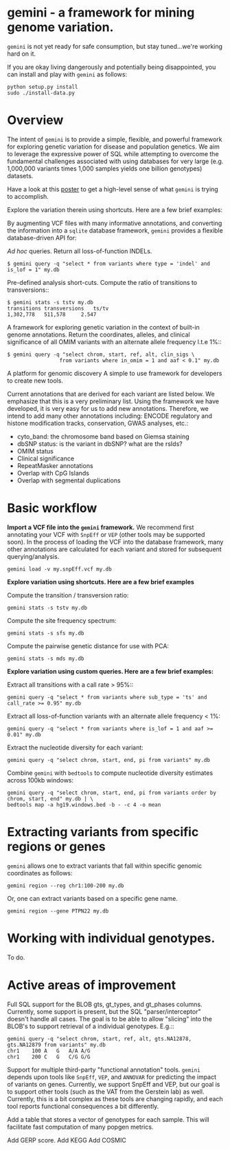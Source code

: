 gemini - a framework for mining genome variation.
=================================================

``gemini`` is not yet ready for safe consumption, but stay tuned...we're working hard on it.

If you are okay living dangerously and potentially being disappointed, you can install and play with ``gemini`` as follows:

    python setup.py install
    sudo ./install-data.py



Overview
========
The intent of ``gemini`` is to provide a simple, flexible, and powerful
framework for exploring genetic variation for disease and population genetics.
We aim to leverage the expressive power of SQL while attempting to overcome the fundamental challenges associated with using 
databases for very large (e.g. 1,000,000 variants times 1,000 samples 
yields one billion genotypes) datasets.

Have a look at this [poster](http://dl.dropbox.com/u/515640/posters_and_slides/Quinlan-Gemini-Poster.pdf) to get a high-level sense of what ``gemini`` is trying to accomplish.

Explore the variation therein using shortcuts. Here are a few brief examples:


By augmenting VCF files with many informative annotations, and converting the information
into a ``sqlite`` database framework, ``gemini`` provides a flexible database-driven API for:

*Ad hoc* queries.  Return all loss-of-function INDELs.

    $ gemini query -q "select * from variants where type = 'indel' and is_lof = 1" my.db

Pre-defined analysis short-cuts. Compute the ratio of transitions to transversions::

    $ gemini stats -s tstv my.db
    transitions	transversions	ts/tv
    1,302,778	511,578		2.547

A framework for exploring genetic variation in the context of built-in genome annotations. Return the coordinates, alleles, and clinical significance of all OMIM variants with an alternate allele frequency l.t.e 1%::
	
    $ gemini query -q "select chrom, start, ref, alt, clin_sigs \
                     from variants where in_omim = 1 and aaf < 0.1" my.db

A platform for genomic discovery
A simple to use framework for developers to create new tools.


Current annotations that are derived for each variant are listed below.  We emphasize that this is a very preliminary list.
Using the framework we have developed, it is very easy for us to add new annotations. Therefore, we intend to add many other annotations
including: ENCODE regulatory and histone modification tracks, conservation, GWAS analyses, etc.:

- cyto_band: the chromosome band based on Giemsa staining
- dbSNP status: is the variant in dbSNP? what are the rsIds?
- OMIM status
- Clinical significance
- RepeatMasker annotations
- Overlap with CpG Islands
- Overlap with segmental duplications



Basic workflow
==============

**Import a VCF file into the ``gemini`` framework.**
We recommend first annotating your VCF with ``SnpEff`` or ``VEP`` (other tools may be supported soon).  In the process of loading the VCF into the database framework, many other annotations are calculated for each variant and stored for subsequent querying/analysis.
    
    gemini load -v my.snpEff.vcf my.db
    
**Explore variation using shortcuts. Here are a few brief examples**

Compute the transition / transversion ratio:
  
    gemini stats -s tstv my.db
  
Compute the site frequency spectrum:
  
    gemini stats -s sfs my.db

Compute the pairwise genetic distance for use with PCA:

    gemini stats -s mds my.db


**Explore variation  using custom queries. Here are a few brief examples:**

Extract all transitions with a call rate > 95%::
  
    gemini query -q "select * from variants where sub_type = 'ts' and call_rate >= 0.95" my.db
  
Extract all loss-of-function variants with an alternate allele frequency < 1%:
  
    gemini query -q "select * from variants where is_lof = 1 and aaf >= 0.01" my.db
  
Extract the nucleotide diversity for each variant:
  
    gemini query -q "select chrom, start, end, pi from variants" my.db

Combine ``gemini`` with ``bedtools`` to compute nucleotide diversity estimates across 100kb windows:

    gemini query -q "select chrom, start, end, pi from variants order by chrom, start, end" my.db | \
    bedtools map -a hg19.windows.bed -b - -c 4 -o mean


Extracting variants from specific regions or genes
==================================================

``gemini`` allows one to extract variants that fall within specific genomic coordinates as follows:

	gemini region --reg chr1:100-200 my.db

Or, one can extract variants based on a specific gene name.

	gemini region --gene PTPN22 my.db


Working with individual genotypes.
==================================
To do.



Active areas of improvement
===========================

Full SQL support for the BLOB gts, gt_types, and gt_phases columns.  Currently, some
support is present, but the SQL "parser/interceptor" doesn't handle all cases.  The
goal is to be able to allow "slicing" into the BLOB's to support retrieval of a individual genotypes.  E.g.::

    gemini query -q "select chrom, start, ref, alt, gts.NA12878, gts.NA12879 from variants" my.db
    chr1	100	A	G	A/A	A/G
    chr1	200	C	G	C/G	G/G

Support for multiple third-party "functional annotation" tools.  ``gemini`` depends upon tools like ``SnpEff``, 
``VEP``, and ``ANNOVAR`` for predicting the impact of variants on genes.  Currently, we support SnpEff and VEP, but our
goal is to support other tools (such as the VAT from the Gerstein lab) as well.  Currently, this is a bit complex 
as these tools are changing rapidly, and each tool reports functional consequences a bit differently.

Add a table that stores a vector of genotypes for each sample.  This will facilitate fast computation of many
popgen metrics.

Add GERP score.
Add KEGG
Add COSMIC
